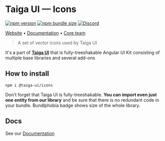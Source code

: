 # Taiga UI — Icons

[![npm version](https://img.shields.io/npm/v/@taiga-ui/icons.svg)](https://npmjs.com/package/@taiga-ui/icons)
[![npm bundle size](https://img.shields.io/bundlephobia/minzip/@taiga-ui/icons)](https://bundlephobia.com/result?p=@taiga-ui/icons)
[![Discord](https://img.shields.io/discord/748677963142135818?color=7289DA&label=%23taiga-ui&logo=discord&logoColor=white)](https://discord.gg/Us8d8JVaTg)

[Website](https://taiga-ui.dev) • [Documentation](https://taiga-ui.dev/getting-started) •
[Core team](https://github.com/taiga-family/taiga-ui/#core-team)

> A set of vector icons used by Taiga UI

It's a part of [**Taiga UI**](https://github.com/taiga-family/taiga-ui) that is fully-treeshakable Angular UI Kit
consisting of multiple base libraries and several add-ons

## How to install

```
npm i @taiga-ui/icons
```

Don't forget that Taiga UI is fully-treeshakable. **You can import even just one entity from our library** and be sure
that there is no redundant code in your bundle. Bundlphobia badge shows size of the whole library.

## Docs

See our [Documentation](https://taiga-ui.dev/getting-started)
